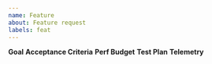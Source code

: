```yaml
---
name: Feature
about: Feature request
labels: feat
---
```

**Goal**
**Acceptance Criteria**
**Perf Budget**
**Test Plan**
**Telemetry**


